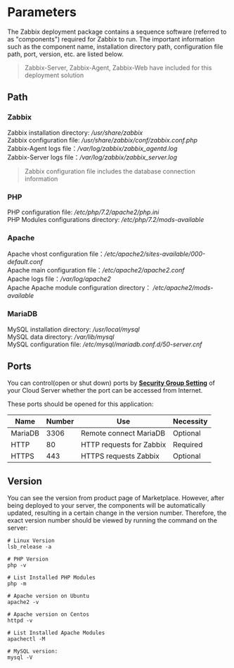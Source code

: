 # Parameters

The Zabbix deployment package contains a sequence software (referred to as "components") required for Zabbix to run. The important information such as the component name, installation directory path, configuration file path, port, version, etc. are listed below.

> Zabbix-Server, Zabbix-Agent, Zabbix-Web have included for this deployment solution

## Path

### Zabbix

Zabbix installation directory: */usr/share/zabbix*  
Zabbix configuration file: */usr/share/zabbix/conf/zabbix.conf.php*    
Zabbix-Agent logs file：*/var/log/zabbix/zabbix_agentd.log*     
Zabbix-Server logs file：*/var/log/zabbix/zabbix_server.log*  

> Zabbix configuration file includes the database connection information

### PHP

PHP configuration file: */etc/php/7.2/apache2/php.ini*  
PHP Modules configurations directory: */etc/php/7.2/mods-available*

### Apache

Apache vhost configuration file：*/etc/apache2/sites-available/000-default.conf*  
Apache main configuration file：*/etc/apache2/apache2.conf*  
Apache logs file：*/var/log/apache2*  
Apache Apache module configuration directory： */etc/apache2/mods-available*

### MariaDB

MySQL installation directory: */usr/local/mysql*  
MySQL data directory: */var/lib/mysql*  
MySQL configuration file: */etc/mysql/mariadb.conf.d/50-server.cnf*    

## Ports

You can control(open or shut down) ports by **[Security Group Setting](https://support.websoft9.com/docs/faq/tech-instance.html)** of your Cloud Server whether the port can be accessed from Internet.

These ports should be opened for this application:

| Name | Number | Use |  Necessity |
| --- | --- | --- | --- |
| MariaDB | 3306 | Remote connect MariaDB | Optional |
| HTTP | 80 | HTTP requests for Zabbix | Required |
| HTTPS | 443 | HTTPS requests Zabbix | Optional |

## Version

You can see the version from product page of Marketplace. However, after being deployed to your server, the components will be automatically updated, resulting in a certain change in the version number. Therefore, the exact version number should be viewed by running the command on the server:

```shell
# Linux Version
lsb_release -a

# PHP Version
php -v

# List Installed PHP Modules
php -m

# Apache version on Ubuntu
apache2 -v

# Apache version on Centos
httpd -v

# List Installed Apache Modules
apachectl -M

# MySQL version:
mysql -V
```
